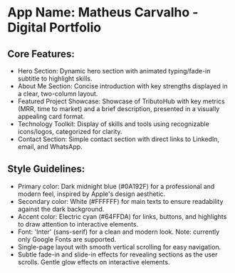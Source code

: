 # **App Name**: Matheus Carvalho - Digital Portfolio

## Core Features:

- Hero Section: Dynamic hero section with animated typing/fade-in subtitle to highlight skills.
- About Me Section: Concise introduction with key strengths displayed in a clear, two-column layout.
- Featured Project Showcase: Showcase of TributoHub with key metrics (MRR, time to market) and a brief description, presented in a visually appealing card format.
- Technology Toolkit: Display of skills and tools using recognizable icons/logos, categorized for clarity.
- Contact Section: Simple contact section with direct links to LinkedIn, email, and WhatsApp.

## Style Guidelines:

- Primary color: Dark midnight blue (#0A192F) for a professional and modern feel, inspired by Apple's design aesthetic.
- Secondary color: White (#FFFFFF) for main texts to ensure readability against the dark background.
- Accent color: Electric cyan (#64FFDA) for links, buttons, and highlights to draw attention to interactive elements.
- Font: 'Inter' (sans-serif) for a clean and modern look. Note: currently only Google Fonts are supported.
- Single-page layout with smooth vertical scrolling for easy navigation.
- Subtle fade-in and slide-in effects for revealing sections as the user scrolls. Gentle glow effects on interactive elements.